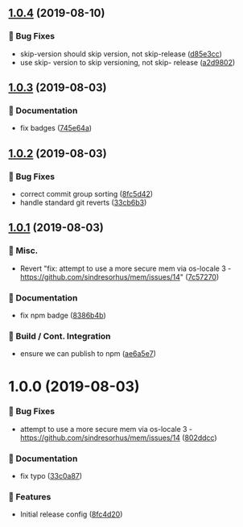 ## [1.0.4](https://github.com/holvonix-open/release-config-js/compare/v1.0.3...v1.0.4) (2019-08-10)


### 🐛 Bug Fixes

* skip-version should skip version, not skip-release ([d85e3cc](https://github.com/holvonix-open/release-config-js/commit/d85e3cc))
* use skip- version to skip versioning, not skip- release ([a2d9802](https://github.com/holvonix-open/release-config-js/commit/a2d9802))

## [1.0.3](https://github.com/holvonix-open/release-config-js/compare/v1.0.2...v1.0.3) (2019-08-03)


### 📖 Documentation

* fix badges ([745e64a](https://github.com/holvonix-open/release-config-js/commit/745e64a))

## [1.0.2](https://github.com/holvonix-open/release-config-js/compare/v1.0.1...v1.0.2) (2019-08-03)


### 🐛 Bug Fixes

* correct commit group sorting ([8fc5d42](https://github.com/holvonix-open/release-config-js/commit/8fc5d42))
* handle standard git reverts ([33cb6b3](https://github.com/holvonix-open/release-config-js/commit/33cb6b3))

## [1.0.1](https://github.com/holvonix-open/release-config-js/compare/v1.0.0...v1.0.1) (2019-08-03)


### 🎲 Misc.

* Revert "fix: attempt to use a more secure mem via os-locale 3 - https://github.com/sindresorhus/mem/issues/14" ([7c57270](https://github.com/holvonix-open/release-config-js/commit/7c57270))


### 📖 Documentation

* fix npm badge ([8386b4b](https://github.com/holvonix-open/release-config-js/commit/8386b4b))


### 🔧 Build / Cont. Integration

* ensure we can publish to npm ([ae6a5e7](https://github.com/holvonix-open/release-config-js/commit/ae6a5e7))

# 1.0.0 (2019-08-03)


### 🐛 Bug Fixes

* attempt to use a more secure mem via os-locale 3 - https://github.com/sindresorhus/mem/issues/14 ([802ddcc](https://github.com/holvonix-open/release-config-js/commit/802ddcc))


### 📖 Documentation

* fix typo ([33c0a87](https://github.com/holvonix-open/release-config-js/commit/33c0a87))


### 🚀 Features

* Initial release config ([8fc4d20](https://github.com/holvonix-open/release-config-js/commit/8fc4d20))
